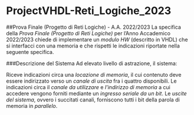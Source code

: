 # ProjectVHDL-Reti_Logiche_2023
##Prova Finale (Progetto di Reti Logiche) - A.A. 2022/2023
La specifica della *Prova Finale (Progetto di Reti Logiche)* per l’Anno Accademico 2022/2023 chiede di implementare un *modulo HW* (descritto in VHDL) che si interfacci con una memoria e che rispetti le indicazioni riportate nella seguente specifica.

###Descrizione del Sistema
Ad elevato livello di astrazione, il sistema:

Riceve indicazioni circa una *locazione di memoria*, il cui contenuto deve essere indirizzato verso un *canale di uscita* fra i quattro disponibili.
Le indicazioni circa il *canale da utilizzare* e *l’indirizzo di memoria* a cui accedere vengono forniti mediante un *ingresso seriale da un bit*.
Le *uscite del sistema*, ovvero i succitati canali, forniscono tutti i bit della parola di memoria in *parallelo*.
